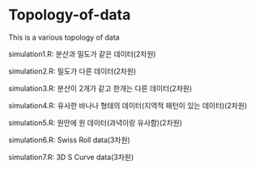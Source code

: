 # Topology-of-data
This is a various topology of data 

simulation1.R: 분산과 밀도가 같은 데이터(2차원)

simulation2.R: 밀도가 다른 데이터(2차원)

simulation3.R: 분산이 2개가 같고 한개는 다른 데이터(2차원) 

simulation4.R: 유사한 바나나 형태의 데이터(지역적 패턴이 있는 데이터)(2차원)

simulation5.R: 원안에 원 데이터(과녁이랑 유사함)(2차원)

simulation6.R: Swiss Roll data(3차원)

simulation7.R: 3D S Curve data(3차원)
